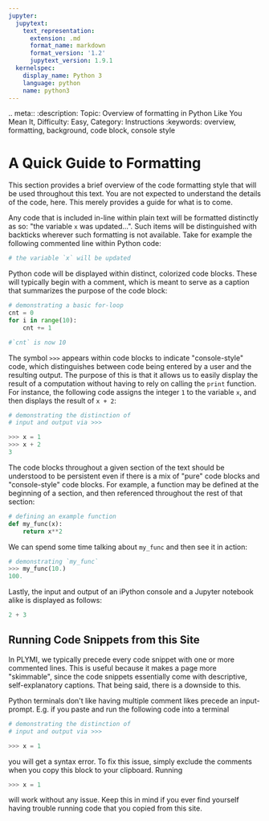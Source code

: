 ```yaml
---
jupyter:
  jupytext:
    text_representation:
      extension: .md
      format_name: markdown
      format_version: '1.2'
      jupytext_version: 1.9.1
  kernelspec:
    display_name: Python 3
    language: python
    name: python3
---
```


<!-- #raw raw_mimetype="text/restructuredtext" -->
.. meta::
   :description: Topic: Overview of formatting in Python Like You Mean It, Difficulty: Easy, Category: Instructions
   :keywords: overview, formatting, background, code block, console style
<!-- #endraw -->

<!-- #region -->
# A Quick Guide to Formatting
This section provides a brief overview of the code formatting style that will be used throughout this text. You are not expected to understand the details of the code, here. This merely provides a guide for what is to come. 

Any code that is included in-line within plain text will be formatted distinctly as so: "the variable `x` was updated...". Such items will be distinguished with backticks wherever such formatting is not available. Take for example the following commented line within Python code:

```python
# the variable `x` will be updated
```

Python code will be displayed within distinct, colorized code blocks. These will typically begin with a comment, which is meant to serve as a caption that summarizes the purpose of the code block:

```python
# demonstrating a basic for-loop
cnt = 0
for i in range(10):
    cnt += 1

#`cnt` is now 10
```

The symbol `>>>` appears within code blocks to indicate "console-style" code, which distinguishes between code being entered by a user and the resulting output. The purpose of this is that it allows us to easily display the result of a computation without having to rely on calling the `print` function. For instance, the following code assigns the integer `1` to the variable `x`, and then displays the result of `x + 2`:

```python
# demonstrating the distinction of
# input and output via >>>

>>> x = 1
>>> x + 2
3
```

The code blocks throughout a given section of the text should be understood to be persistent even if there is a mix of "pure" code blocks and "console-style" code blocks. For example, a function may be defined at the beginning of a section, and then referenced throughout the rest of that section:
```python
# defining an example function
def my_func(x):
    return x**2
```

We can spend some time talking about `my_func` and then see it in action:
```python
# demonstrating `my_func`
>>> my_func(10.)
100.
```

Lastly, the input and output of an iPython console and a Jupyter notebook alike is displayed as follows:
<!-- #endregion -->

```python
2 + 3
```

## Running Code Snippets from this Site

In PLYMI, we typically precede every code snippet with one or more commented lines.
This is useful because it makes a page more "skimmable", since the code snippets essentially come with
descriptive, self-explanatory captions.
That being said, there is a downside to this. 

Python terminals don't like having multiple comment likes precede an input-prompt.
E.g. if you paste and run the following code into a terminal

```python
# demonstrating the distinction of
# input and output via >>>

>>> x = 1
```

you will get a syntax error.
To fix this issue, simply exclude the comments when you copy this block to your clipboard.
Running

```python
>>> x = 1
```

will work without any issue.
Keep this in mind if you ever find yourself having trouble running code that you copied from this site.
